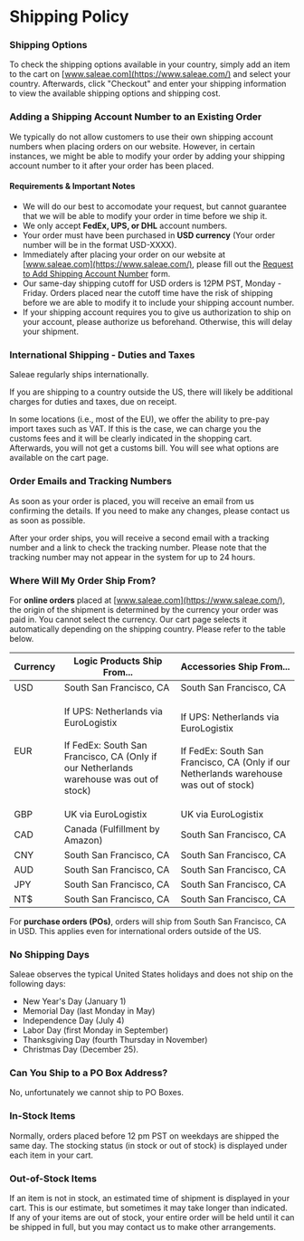 # Shipping Policy

### Shipping Options

To check the shipping options available in your country, simply add an item to the cart on [www.saleae.com](https://www.saleae.com/) and select your country. Afterwards, click "Checkout" and enter your shipping information to view the available shipping options and shipping cost.

### Adding a Shipping Account Number to an Existing Order

We typically do not allow customers to use their own shipping account numbers when placing orders on our website. However, in certain instances, we might be able to modify your order by adding your shipping account number to it after your order has been placed.&#x20;

#### Requirements & Important Notes

* We will do our best to accomodate your request, but cannot guarantee that we will be able to modify your order in time before we ship it.
* We only accept **FedEx, UPS, or DHL** account numbers.
* Your order must have been purchased in **USD currency** (Your order number will be in the format USD-XXXX).
* Immediately after placing your order on our website at [www.saleae.com](https://www.saleae.com/), please fill out the [Request to Add Shipping Account Number](https://saleae-support.typeform.com/to/J5vmv2gn) form.
* Our same-day shipping cutoff for USD orders is 12PM PST, Monday - Friday. Orders placed near the cutoff time have the risk of shipping before we are able to modify it to include your shipping account number.
* If your shipping account requires you to give us authorization to ship on your account, please authorize us beforehand. Otherwise, this will delay your shipment.

### International Shipping - Duties and Taxes

Saleae regularly ships internationally.

If you are shipping to a country outside the US, there will likely be additional charges for duties and taxes, due on receipt.&#x20;

In some locations (i.e., most of the EU), we offer the ability to pre-pay import taxes such as VAT. If this is the case, we can charge you the customs fees and it will be clearly indicated in the shopping cart. Afterwards, you will not get a customs bill. You will see what options are available on the cart page.

### **Order Emails and Tracking Numbers**

As soon as your order is placed, you will receive an email from us confirming the details. If you need to make any changes, please contact us as soon as possible.

After your order ships, you will receive a second email with a tracking number and a link to check the tracking number. Please note that the tracking number may not appear in the system for up to 24 hours.

### Where Will My Order Ship From?

For **online orders** placed at [www.saleae.com](https://www.saleae.com/), the origin of the shipment is determined by the currency your order was paid in. You cannot select the currency. Our cart page selects it automatically depending on the shipping country. Please refer to the table below.

| **Currency** | **Logic Products Ship From...**                                                                                                           | **Accessories Ship From...**                                                                                                              |
| ------------ | ----------------------------------------------------------------------------------------------------------------------------------------- | ----------------------------------------------------------------------------------------------------------------------------------------- |
| USD          | South San Francisco, CA                                                                                                                   | South San Francisco, CA                                                                                                                   |
| EUR          | <p>If UPS: Netherlands via EuroLogistix<br><br>If FedEx: South San Francisco, CA (Only if our Netherlands warehouse was out of stock)</p> | <p>If UPS: Netherlands via EuroLogistix<br><br>If FedEx: South San Francisco, CA (Only if our Netherlands warehouse was out of stock)</p> |
| GBP          | UK via EuroLogistix                                                                                                                       | UK via EuroLogistix                                                                                                                       |
| CAD          | Canada (Fulfillment by Amazon)                                                                                                            | South San Francisco, CA                                                                                                                   |
| CNY          | South San Francisco, CA                                                                                                                   | South San Francisco, CA                                                                                                                   |
| AUD          | South San Francisco, CA                                                                                                                   | South San Francisco, CA                                                                                                                   |
| JPY          | South San Francisco, CA                                                                                                                   | South San Francisco, CA                                                                                                                   |
| NT$          | South San Francisco, CA                                                                                                                   | South San Francisco, CA                                                                                                                   |

For **purchase orders (POs)**, orders will ship from South San Francisco, CA in USD. This applies even for international orders outside of the US.

### **No Shipping Days**

Saleae observes the typical United States holidays and does not ship on the following days:

* New Year's Day (January 1)
* Memorial Day (last Monday in May)
* Independence Day (July 4)
* Labor Day (first Monday in September)
* Thanksgiving Day (fourth Thursday in November)
* Christmas Day (December 25).

### Can You Ship to a PO Box Address?

No, unfortunately we cannot ship to PO Boxes.

### **In-Stock Items**

Normally, orders placed before 12 pm PST on weekdays are shipped the same day. The stocking status (in stock or out of stock) is displayed under each item in your cart.

### **Out-of-Stock Items**

If an item is not in stock, an estimated time of shipment is displayed in your cart. This is our estimate, but sometimes it may take longer than indicated. If any of your items are out of stock, your entire order will be held until it can be shipped in full, but you may contact us to make other arrangements.

